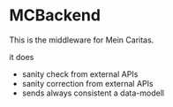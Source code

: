 # MCBackend
This is the middleware for Mein Caritas. 

it does
- sanity check from external APIs
- sanity correction from external APIs
- sends always consistent a data-modell


